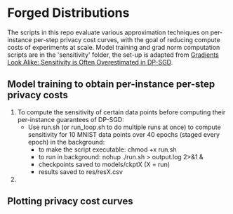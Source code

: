 # Forged Distributions

The scripts in this repo evaluate various approximation techniques on per-instance per-step privacy cost curves, with the goal of reducing compute costs of experiments at scale. Model training and grad norm computation scripts are in the 'sensitivity' folder, the set-up is adapted from [Gradients Look Alike: Sensitivity is Often Overestimated in DP-SGD](https://arxiv.org/abs/2307.00310).

## Model training to obtain per-instance per-step privacy costs
1. To compute the sensitivity of certain data points before computing their per-instance guarantees of DP-SGD:
    - Use run.sh (or run_loop.sh to do multiple runs at once) to compute sensitivity for 10 MNIST data points over 40 epochs (staged every epoch) in the background:
        - to make the script executable: chmod +x run.sh
        - to run in background: nohup ./run.sh > output.log 2>&1 &
        - checkpoints saved to models/ckptX (X = run)
        - results saved to res/resX.csv
2. 

 ## Plotting privacy cost curves
